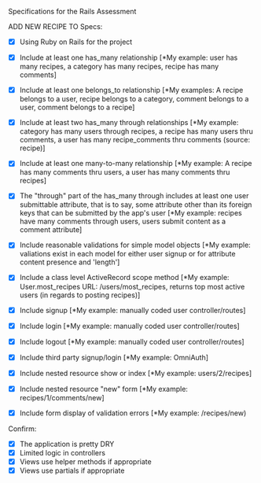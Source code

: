  Specifications for the Rails Assessment


ADD NEW RECIPE TO 
Specs:
- [x] Using Ruby on Rails for the project

- [x] Include at least one has_many relationship [*My example: user has many recipes, a category has many recipes, recipe has many comments]

- [x] Include at least one belongs_to relationship [*My examples: A recipe belongs to a user, recipe belongs to a category, comment belongs to a user, comment belongs to a recipe]

- [x] Include at least two has_many through relationships [*My example: category has many users through recipes, a recipe has many users thru comments, a user has many recipe_comments thru comments (source: recipe)]

- [X] Include at least one many-to-many relationship [*My example: A recipe has many comments thru users, a user has many comments thru recipes]

- [X] The "through" part of the has_many through includes at least one user submittable attribute, that is to say, some attribute other than its foreign keys that can be submitted by the app's user [*My example: recipes have many comments through users, users submit content as a comment attribute]

- [X] Include reasonable validations for simple model objects [*My example: valiations exist in each model for either user signup or for attribute content presence and 'length']

- [X] Include a class level ActiveRecord scope method [*My example: User.most_recipes URL: /users/most_recipes, returns top most active users (in regards to posting recipes)]

- [X] Include signup [*My example: manually coded user controller/routes]

- [X] Include login [*My example: manually coded user controller/routes]

- [X] Include logout [*My example: manually coded user controller/routes]

- [X] Include third party signup/login [*My example: OmniAuth]

- [X]  Include nested resource show or index [*My example: users/2/recipes]

- [X] Include nested resource "new" form [*My example: recipes/1/comments/new]

- [X] Include form display of validation errors [*My example: /recipes/new)

Confirm:
- [X] The application is pretty DRY
- [X] Limited logic in controllers
- [X] Views use helper methods if appropriate
- [X] Views use partials if appropriate